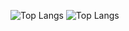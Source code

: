 
![Top Langs](https://github-readme-streak-stats.herokuapp.com/?user={Jhun260Sloth}&layout=compact&theme=dark)
![Top Langs](https://github-readme-stats.vercel.app/api/top-langs/?username=Jhun260Sloth&layout=compact&theme=dark)


